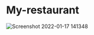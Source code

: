 # My-restaurant
![Screenshot 2022-01-17 141348](https://user-images.githubusercontent.com/97651232/149769017-e490ea67-d304-4426-824d-7ea9c26ded13.png)
